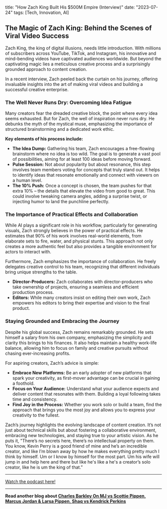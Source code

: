 

title: "How Zach King Built His $500M Empire (Interview)"
date: "2023-07-24"
tags: [Tech, Innovation, AI]


## The Magic of Zach King: Behind the Scenes of Viral Video Success

Zach King, the king of digital illusions, needs little introduction. With millions of subscribers across YouTube, TikTok, and Instagram, his innovative and mind-bending videos have captivated audiences worldwide. But beyond the captivating magic lies a meticulous creative process and a surprisingly grounded approach to content creation. 

In a recent interview, Zach peeled back the curtain on his journey, offering invaluable insights into the art of making viral videos and building a successful creative enterprise.

### The Well Never Runs Dry: Overcoming Idea Fatigue

Many creators fear the dreaded creative block, the point where every idea seems exhausted. But for Zach, the well of inspiration never runs dry. He debunks the myth of the mystical muse, emphasizing the importance of structured brainstorming and a dedicated work ethic.

**Key elements of his process include:**

* **The Idea Dump:** Gathering his team, Zach encourages a free-flowing brainstorm where no idea is too wild. The goal is to generate a vast pool of possibilities, aiming for at least 100 ideas before moving forward.
* **Pulse Session:** Not about popularity but about resonance, this step involves team members voting for concepts that truly stand out. It helps to identify ideas that resonate emotionally and connect with viewers on a human level.
* **The 10% Push:** Once a concept is chosen, the team pushes for that extra 10% –  the details that elevate the video from good to great. This could involve tweaking camera angles, adding a surprise twist, or injecting humor to land the punchline perfectly.

### The Importance of Practical Effects and Collaboration

While AI plays a significant role in his workflow, particularly for generating visuals, Zach strongly believes in the power of practical effects.  He estimates that 90% of his work involves real-world elements, from elaborate sets to fire, water, and physical stunts. This approach not only creates a more authentic feel but also provides a tangible environment for actors to interact with.

Furthermore, Zach emphasizes the importance of collaboration. He freely delegates creative control to his team, recognizing that different individuals bring unique strengths to the table. 

* **Director-Producers:**  Zach collaborates with director-producers who take ownership of projects, ensuring a seamless and efficient production process.
* **Editors:**  While many creators insist on editing their own work, Zach empowers his editors to bring their expertise and vision to the final product.

### Staying Grounded and Embracing the Journey

Despite his global success, Zach remains remarkably grounded.  He sets himself a salary from his own company, emphasizing the simplicity and clarity this brings to his finances. It also helps maintain a healthy work-life balance, allowing him to focus on family and creative pursuits without chasing ever-increasing profits.

For aspiring creators, Zach’s advice is simple:

* **Embrace New Platforms:**  Be an early adopter of new platforms that spark your creativity, as first-mover advantage can be crucial in gaining a foothold.
* **Focus on Your Audience:**  Understand what your audience expects and deliver content that resonates with them. Building a loyal following takes time and consistency.
* **Find Joy in the Process:**  Whether you work solo or build a team, find the approach that brings you the most joy and allows you to express your creativity to the fullest.

Zach’s journey highlights the evolving landscape of content creation. It’s not just about technical skills but about fostering a collaborative environment, embracing new technologies, and staying true to your artistic vision. As he puts it, "There’s no secrets here, there’s no intellectual property on them. You know, Kevin Perry is a good friend of mine and he’s an incredible creator, and like I’m blown away by how he makes everything pretty much I think by himself. Um or I know by himself for the most part. Um his wife will jump in and help here and there but like he's like a he's a creator’s solo creator, like he is um the king of that.”

---

<a href="https://youtube.com/watch?v=xmGO98delaM" target="_blank">Watch the podcast here!</a>


---

**Read another blog about [Charles Barkley On MJ vs Scottie Pippen, Marcus Jordan & Larsa Pippen, Shaq vs Kendrick Perkins](./20240501-charlesbarkley-clubshayshay)**
